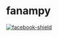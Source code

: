 # fanampy

[![facebook-shield](https://img.shields.io/badge/-Facebook-black.svg?style=flat-square&logo=facebook&color=555&logoColor=white)](https://www.facebook.com/Association-Fanampy-101416758768403/?refid=46&__xts__[0]=12.AbovlNIMI_dk2hDoVgxhdjYQHW_v5ezpWlpVhLmJmaF7BSHBkUc3Ac-xoHvTyN8FQoNk1J8xtig1GYF2WO8Td1fG8f_TSbwE5i3nUU3FxQAu4FqmJoLPNyIBCRt56Y5CeQkd6ABdZgH2tzPztILuCbXHsPDpHZLhRCLsLhjS9_OCIgWfZfa8Itd1uuku8jR06u4Jkkbss8dbQdNr_AKQ2NdmhnpMyKzmbtAnEXymlSPrTuAciT4y_uW3rQjer1IyaoXkiDMo8guhhM_Vu8BE37GemFTfIx06djJcTuHo0z_js-Yv6FDLs7qFeqWtJIFc9eaBUtpZlOB4Wdges_P2yIP5lW9LkZxqdaJYozlns3cTTDgPHlw1c2TwTDYzh8ZxQ3hAVY-T_8L7rqffZUdELZld_cgzKfZOb9EgZXrPZQX_AAMH7Od81eux8Ipp0_haIWnHnE1AK9MJ3ZN7gkfB21efo4PEgwwXvYyJIztMc2-ZwxR-JGoZe7NqhrrcuC6FvzGuA8ov1A2z2apbii3wLFgSFfwZ5vMp_nrWtzrki2DUQ7R04kgnMbjkwIyWrtiyFQM)
